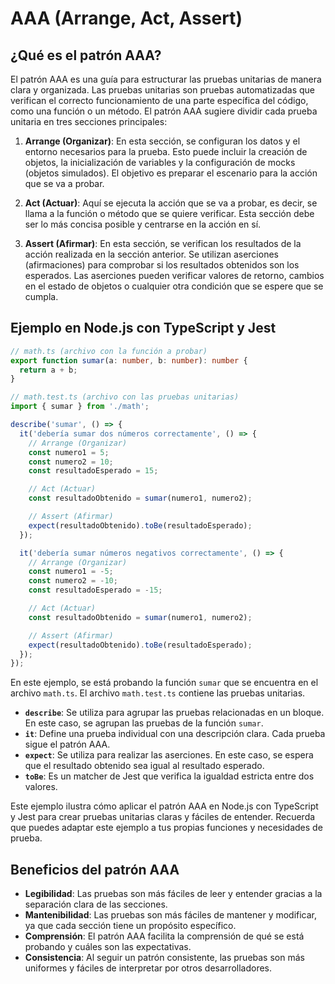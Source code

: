 
# AAA (Arrange, Act, Assert)

## ¿Qué es el patrón AAA?

El patrón AAA es una guía para estructurar las pruebas unitarias de manera clara y organizada. Las pruebas unitarias son pruebas automatizadas que verifican el correcto funcionamiento de una parte específica del código, como una función o un método. El patrón AAA sugiere dividir cada prueba unitaria en tres secciones principales:

1.  **Arrange (Organizar)**: En esta sección, se configuran los datos y el entorno necesarios para la prueba. Esto puede incluir la creación de objetos, la inicialización de variables y la configuración de mocks (objetos simulados). El objetivo es preparar el escenario para la acción que se va a probar.

2.  **Act (Actuar)**: Aquí se ejecuta la acción que se va a probar, es decir, se llama a la función o método que se quiere verificar. Esta sección debe ser lo más concisa posible y centrarse en la acción en sí.

3.  **Assert (Afirmar)**: En esta sección, se verifican los resultados de la acción realizada en la sección anterior. Se utilizan aserciones (afirmaciones) para comprobar si los resultados obtenidos son los esperados. Las aserciones pueden verificar valores de retorno, cambios en el estado de objetos o cualquier otra condición que se espere que se cumpla.

## Ejemplo en Node.js con TypeScript y Jest

```typescript
// math.ts (archivo con la función a probar)
export function sumar(a: number, b: number): number {
  return a + b;
}

// math.test.ts (archivo con las pruebas unitarias)
import { sumar } from './math';

describe('sumar', () => {
  it('debería sumar dos números correctamente', () => {
    // Arrange (Organizar)
    const numero1 = 5;
    const numero2 = 10;
    const resultadoEsperado = 15;

    // Act (Actuar)
    const resultadoObtenido = sumar(numero1, numero2);

    // Assert (Afirmar)
    expect(resultadoObtenido).toBe(resultadoEsperado);
  });

  it('debería sumar números negativos correctamente', () => {
    // Arrange (Organizar)
    const numero1 = -5;
    const numero2 = -10;
    const resultadoEsperado = -15;

    // Act (Actuar)
    const resultadoObtenido = sumar(numero1, numero2);

    // Assert (Afirmar)
    expect(resultadoObtenido).toBe(resultadoEsperado);
  });
});
```

En este ejemplo, se está probando la función `sumar` que se encuentra en el archivo `math.ts`. El archivo `math.test.ts` contiene las pruebas unitarias.

*   **`describe`**: Se utiliza para agrupar las pruebas relacionadas en un bloque. En este caso, se agrupan las pruebas de la función `sumar`.
*   **`it`**: Define una prueba individual con una descripción clara. Cada prueba sigue el patrón AAA.
*   **`expect`**: Se utiliza para realizar las aserciones. En este caso, se espera que el resultado obtenido sea igual al resultado esperado.
*   **`toBe`**: Es un matcher de Jest que verifica la igualdad estricta entre dos valores.

Este ejemplo ilustra cómo aplicar el patrón AAA en Node.js con TypeScript y Jest para crear pruebas unitarias claras y fáciles de entender. Recuerda que puedes adaptar este ejemplo a tus propias funciones y necesidades de prueba.

## Beneficios del patrón AAA

*   **Legibilidad**: Las pruebas son más fáciles de leer y entender gracias a la separación clara de las secciones.
*   **Mantenibilidad**: Las pruebas son más fáciles de mantener y modificar, ya que cada sección tiene un propósito específico.
*   **Comprensión**: El patrón AAA facilita la comprensión de qué se está probando y cuáles son las expectativas.
*   **Consistencia**: Al seguir un patrón consistente, las pruebas son más uniformes y fáciles de interpretar por otros desarrolladores.

